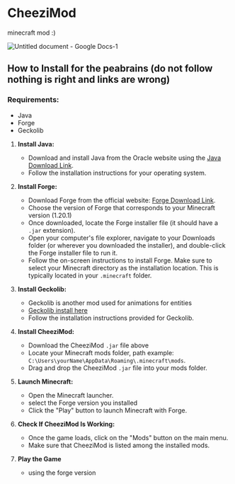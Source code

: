 # CheeziMod
minecraft mod :)

![Untitled document - Google Docs-1](https://github.com/m6parker/CheeziMod/assets/98114662/fd064e08-877b-4a26-89c9-ac3c2f9bdf2b)
## How to Install for the peabrains (do not follow nothing is right and links are wrong)

### Requirements:
- Java
- Forge
- Geckolib

1. **Install Java:**
   - Download and install Java from the Oracle website using the [Java Download Link](https://www.oracle.com/java/technologies/downloads/#jdk17-windows).
   - Follow the installation instructions for your operating system.

2. **Install Forge:**
   - Download Forge from the official website: [Forge Download Link](https://files.minecraftforge.net/net/minecraftforge/forge/?forums).
   - Choose the version of Forge that corresponds to your Minecraft version (1.20.1)
   - Once downloaded, locate the Forge installer file (it should have a `.jar` extension).
   - Open your computer's file explorer, navigate to your Downloads folder (or wherever you downloaded the installer), and double-click the Forge installer file to run it.
   - Follow the on-screen instructions to install Forge. Make sure to select your Minecraft directory as the installation location. This is typically located in your `.minecraft` folder.

3. **Install Geckolib:**
   - Geckolib is another mod used for animations for entities
   - [Geckolib install here](https://www.curseforge.com/minecraft/mc-mods/geckolib/install/4770941)
   - Follow the installation instructions provided for Geckolib.

4. **Install CheeziMod:**
   - Download the CheeziMod `.jar` file above
   - Locate your Minecraft mods folder, path example: `C:\Users\yourName\AppData\Roaming\.minecraft\mods`.
   - Drag and drop the CheeziMod `.jar` file into your mods folder.

5. **Launch Minecraft:**
   - Open the Minecraft launcher.
   - select the Forge version you installed
   - Click the "Play" button to launch Minecraft with Forge.

6. **Check If CheeziMod Is Working:**
   - Once the game loads, click on the "Mods" button on the main menu.
   - Make sure that CheeziMod is listed among the installed mods.

7. **Play the Game**
   - using the forge version

